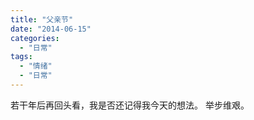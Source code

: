 ```yaml
---
title: "父亲节"
date: "2014-06-15"
categories: 
  - "日常"
tags: 
  - "情绪"
  - "日常"
---
```


若干年后再回头看，我是否还记得我今天的想法。 举步维艰。
